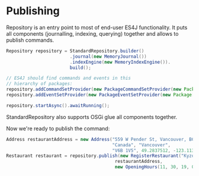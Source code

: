 # Publishing

Repository is an entry point to most of end-user ES4J functionality.
It puts all components (journalling, indexing, querying) together and allows to publish commands.

```java
Repository repository = StandardRepository.builder()
                        .journal(new MemoryJournal())
                        .indexEngine(new MemoryIndexEngine()).
                        build();

// ES4J should find commands and events in this
// hierarchy of packages:
repository.addCommandSetProvider(new PackageCommandSetProvider(new Package[]{getClass().getPackage()}));
repository.addEventSetProvider(new PackageEventSetProvider(new Package[]{getClass().getPackage()}));

repository.startAsync().awaitRunning();
```

StandardRepository also supports OSGi glue all components together.

Now we're ready to publish the command:

```java
Address restaurantAddress = new Address("559 W Pender St, Vancouver, BC",
                                        "Canada", "Vancouver",
                                        "V6B 1V5", 49.2837512, -123.1134196);
Restaurant restaurant = repository.publish(new RegisterRestaurant("Kyzock",
                                         restaurantAddress,
                                         new OpeningHours(11, 30, 19, 00))).get();
```
